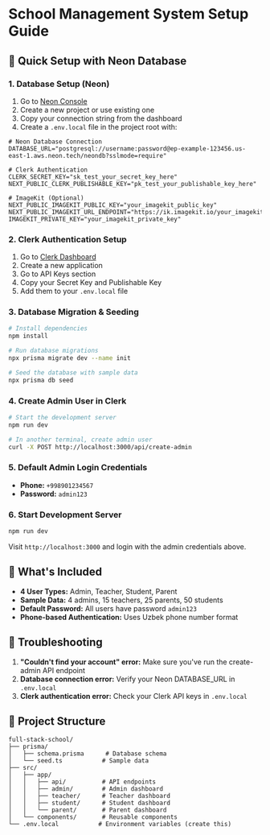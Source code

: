# School Management System Setup Guide

## 🚀 Quick Setup with Neon Database

### 1. Database Setup (Neon)

1. Go to [Neon Console](https://console.neon.tech/)
2. Create a new project or use existing one
3. Copy your connection string from the dashboard
4. Create a `.env.local` file in the project root with:

```env
# Neon Database Connection
DATABASE_URL="postgresql://username:password@ep-example-123456.us-east-1.aws.neon.tech/neondb?sslmode=require"

# Clerk Authentication
CLERK_SECRET_KEY="sk_test_your_secret_key_here"
NEXT_PUBLIC_CLERK_PUBLISHABLE_KEY="pk_test_your_publishable_key_here"

# ImageKit (Optional)
NEXT_PUBLIC_IMAGEKIT_PUBLIC_KEY="your_imagekit_public_key"
NEXT_PUBLIC_IMAGEKIT_URL_ENDPOINT="https://ik.imagekit.io/your_imagekit_id/"
IMAGEKIT_PRIVATE_KEY="your_imagekit_private_key"
```

### 2. Clerk Authentication Setup

1. Go to [Clerk Dashboard](https://dashboard.clerk.com/)
2. Create a new application
3. Go to API Keys section
4. Copy your Secret Key and Publishable Key
5. Add them to your `.env.local` file

### 3. Database Migration & Seeding

```bash
# Install dependencies
npm install

# Run database migrations
npx prisma migrate dev --name init

# Seed the database with sample data
npx prisma db seed
```

### 4. Create Admin User in Clerk

```bash
# Start the development server
npm run dev

# In another terminal, create admin user
curl -X POST http://localhost:3000/api/create-admin
```

### 5. Default Admin Login Credentials

- **Phone:** `+998901234567`
- **Password:** `admin123`

### 6. Start Development Server

```bash
npm run dev
```

Visit `http://localhost:3000` and login with the admin credentials above.

## 🎯 What's Included

- **4 User Types:** Admin, Teacher, Student, Parent
- **Sample Data:** 4 admins, 15 teachers, 25 parents, 50 students
- **Default Password:** All users have password `admin123`
- **Phone-based Authentication:** Uses Uzbek phone number format

## 🔧 Troubleshooting

1. **"Couldn't find your account" error:** Make sure you've run the create-admin API endpoint
2. **Database connection error:** Verify your Neon DATABASE_URL in `.env.local`
3. **Clerk authentication error:** Check your Clerk API keys in `.env.local`

## 📁 Project Structure

```
full-stack-school/
├── prisma/
│   ├── schema.prisma      # Database schema
│   └── seed.ts           # Sample data
├── src/
│   ├── app/
│   │   ├── api/          # API endpoints
│   │   ├── admin/        # Admin dashboard
│   │   ├── teacher/      # Teacher dashboard
│   │   ├── student/      # Student dashboard
│   │   └── parent/       # Parent dashboard
│   └── components/       # Reusable components
└── .env.local           # Environment variables (create this)
```
